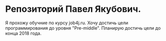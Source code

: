 # Репозиторий Павел Якубович.
 Я прохожу обучние по курсу job4j.ru.
 Хочу достичь цели программирования до уровня "Pre-middle". Планирую достичь цели до конца 2018 года.

